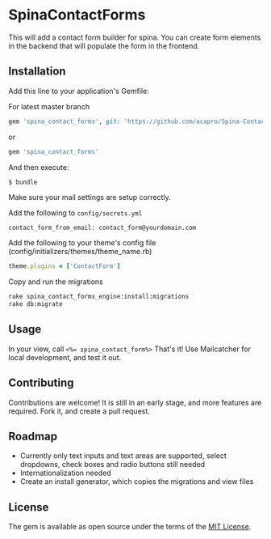 # SpinaContactForms
This will add a contact form builder for spina. You can create form elements in the backend that will populate the form in the frontend.

## Installation
Add this line to your application's Gemfile:

For latest master branch
```ruby
gem 'spina_contact_forms', git: 'https://github.com/acapro/Spina-Contact-Forms'
```
or
```ruby
gem 'spina_contact_forms'
```

And then execute:
```bash
$ bundle
```

Make sure your mail settings are setup correctly.

Add the following to `config/secrets.yml`
```
contact_form_from_email: contact_form@yourdomain.com
```

Add the following to your theme's config file (config/initializers/themes/theme_name.rb)
```ruby
theme.plugins = ['ContactForm']
```

Copy and run the migrations
```bash
rake spina_contact_forms_engine:install:migrations
rake db:migrate
```

## Usage
In your view, call `<%= spina_contact_form%>`
That's it! Use Mailcatcher for local development, and test it out.

## Contributing
Contributions are welcome! It is still in an early stage, and more features are required. Fork it, and create a pull request.

## Roadmap
* Currently only text inputs and text areas are supported, select dropdowns, check boxes and radio buttons still needed
* Internationalization needed
* Create an install generator, which copies the migrations and view files

## License
The gem is available as open source under the terms of the [MIT License](http://opensource.org/licenses/MIT).

